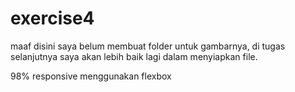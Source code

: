 # exercise4
maaf disini saya belum membuat folder untuk gambarnya, di tugas selanjutnya saya akan lebih baik lagi dalam menyiapkan file.

98% responsive menggunakan flexbox
